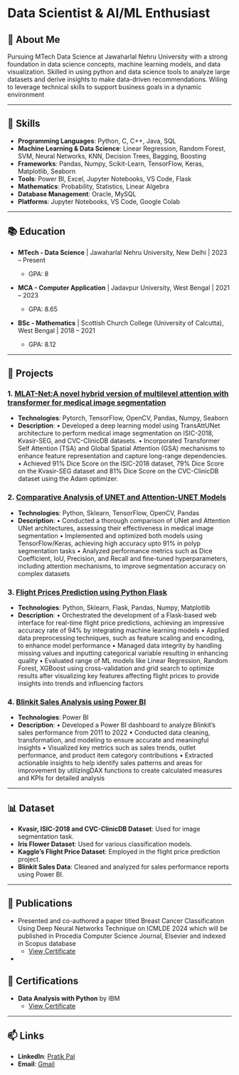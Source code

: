 # Data Scientist & AI/ML Enthusiast

## 👋 About Me

Pursuing MTech Data Science at Jawaharlal Nehru University with a strong foundation in data science concepts, machine learning models, and data visualization. Skilled in using python and data science tools to analyze large datasets and derive insights to make data-driven recommendations. Wiling to leverage technical skills to support business goals in a dynamic environment

---

## 🔧 Skills

- **Programming Languages**: Python, C, C++, Java, SQL
- **Machine Learning & Data Science**: Linear Regression, Random Forest, SVM, Neural Networks, KNN, Decision Trees, Bagging, Boosting
- **Frameworks**: Pandas, Numpy, Scikit-Learn, TensorFlow, Keras, Matplotlib, Seaborn
- **Tools**: Power BI, Excel, Jupyter Notebooks, VS Code, Flask
- **Mathematics**: Probability, Statistics, Linear Algebra
- **Database Management**: Oracle, MySQL
- **Platforms**: Jupyter Notebooks, VS Code, Google Colab

---

## 📚 Education

- **MTech - Data Science** | Jawaharlal Nehru University, New Delhi | 2023 – Present
  - GPA: 8

- **MCA - Computer Application** | Jadavpur University, West Bengal | 2021 – 2023
  - GPA: 8.65

- **BSc - Mathematics** | Scottish Church College (University of Calcutta), West Bengal | 2018 – 2021
  - GPA: 8.12

---

## 💼 Projects

### 1. [MLAT-Net:A novel hybrid version of multilevel attention with transformer for medical image segmentation](https://github.com/palpratik56/MLAT-Net)
- **Technologies**: Pytorch, TensorFlow, OpenCV, Pandas, Numpy, Seaborn
- **Description**: • Developed a deep learning model using TransAttUNet architecture to perform medical image segmentation on ISIC-2018, Kvasir-SEG, and CVC-ClinicDB datasets.
• Incorporated Transformer Self Attention (TSA) and Global Spatial Attention (GSA) mechanisms to enhance
feature representation and capture long-range dependencies.
• Achieved 91% Dice Score on the ISIC-2018 dataset, 79% Dice Score on the Kvasir-SEG dataset and 81% Dice Score on
the CVC-ClinicDB dataset using the Adam optimizer.
  
### 2. [Comparative Analysis of UNET and Attention-UNET Models](https://github.com/palpratik56/AUNET)
- **Technologies**: Python, Sklearn, TensorFlow, OpenCV, Pandas
- **Description**: • Conducted a thorough comparison of UNet and Attention UNet architectures, assessing their effectiveness in medical
image segmentation
• Implemented and optimized both models using TensorFlow/Keras, achieving high accuracy upto 91% in polyp segmentation
tasks
• Analyzed performance metrics such as Dice Coefficient, IoU, Precision, and Recall and fine-tuned hyperparameters,
including attention mechanisms, to improve segmentation accuracy on complex datasets

### 3. [Flight Prices Prediction using Python Flask](https://github.com/palpratik56/Flight-Price-Prediction-using-ML)
- **Technologies**: Python, Sklearn, Flask, Pandas, Numpy, Matplotlib
- **Description**: • Orchestrated the development of a Flask-based web interface for real-time flight price predictions, achieving an impressive
accuracy rate of 94% by integrating machine learning models
• Applied data preprocessing techniques, such as feature scaling and encoding, to enhance model performance
• Managed data integrity by handling missing values and inputting categorical variable resulting in enhancing quality
• Evaluated range of ML models like Linear Regression, Random Forest, XGBoost using cross-validation and grid search to optimize results after visualizing key features affecting flight prices to provide insights into trends and
influencing factors

### 4. [Blinkit Sales Analysis using Power BI](https://drive.google.com/drive/folders/1PfDHb1Bgdkmv3X6T5kZ4ssvW05gPz3qd?usp=sharing)
- **Technologies**: Power BI
- **Description**: • Developed a Power BI dashboard to analyze Blinkit’s sales performance from 2011 to 2022
• Conducted data cleaning, transformation, and modeling to ensure accurate and meaningful insights
• Visualized key metrics such as sales trends, outlet performance, and product item category contributions
• Extracted actionable insights to help identify sales patterns and areas for improvement by utilizingDAX functions to
create calculated measures and KPIs for detailed analysis

---

## 📊 Dataset

- **Kvasir, ISIC-2018 and CVC-ClinicDB Dataset**: Used for image segmentation task.
- **Iris Flower Dataset**: Used for various classification models.
- **Kaggle’s Flight Price Dataset**: Employed in the flight price prediction project.
- **Blinkit Sales Data**: Cleaned and analyzed for sales performance reports using Power BI.

---

## 📜 Publications
- Presented and co-authored a paper titled Breast Cancer Classification Using Deep Neural Networks Technique on ICMLDE 2024 which will be published in Procedia Computer Science Journal, Elsevier and indexed in Scopus database
  - [View Certificate](https://drive.google.com/file/d/1POr-ErSeOWcAcqFLa8nVq5lJvy5Ny_39/view?usp=sharing)
- 

## 📜 Certifications

- **Data Analysis with Python** by IBM
  - [View Certificate](https://www.coursera.org/account/accomplishments/verify/B83L23T8PQW8)

---

## 📫 Links

- **LinkedIn**: [Pratik Pal](https://www.linkedin.com/in/pratik-pal-488661221/)
- **Email**: [Gmail](palpratik56@gmail.com)
